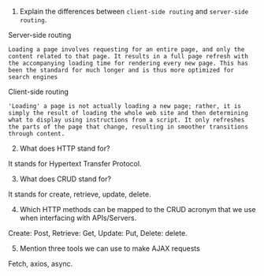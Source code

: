 1.  Explain the differences between `client-side routing` and `server-side routing`.

  Server-side routing

    Loading a page involves requesting for an entire page, and only the content related to that page. It results in a full page refresh with the accompanying loading time for rendering every new page. This has been the standard for much longer and is thus more optimized for search engines

  Client-side routing

    'Loading' a page is not actually loading a new page; rather, it is simply the result of loading the whole web site and then determining what to display using instructions from a script. It only refreshes the parts of the page that change, resulting in smoother transitions through content.

2.  What does HTTP stand for?

  It stands for Hypertext Transfer Protocol.

3.  What does CRUD stand for?

  It stands for create, retrieve, update, delete.

4.  Which HTTP methods can be mapped to the CRUD acronym that we use when interfacing with APIs/Servers.

  Create: Post, Retrieve: Get, Update: Put, Delete: delete.

5.  Mention three tools we can use to make AJAX requests

  Fetch, axios, async.
